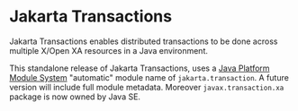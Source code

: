 # Jakarta Transactions
Jakarta Transactions enables distributed transactions to be done across multiple X/Open XA resources in a Java environment.

This standalone release of Jakarta Transactions, uses a [Java Platform Module System](http://openjdk.java.net/projects/jigsaw/spec/)
"automatic" module name of `jakarta.transaction`.  A future version will include full module metadata. Moreover `javax.transaction.xa` package is now owned by Java SE.
